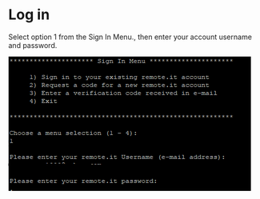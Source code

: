 # Log in

Select option 1 from the Sign In Menu., then enter your account username and password.

![](../../.gitbook/assets/image%20%2859%29.png)

